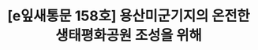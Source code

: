 ---
href: 'https://stib.ee/KDR3#new_tab'
title: '[e잎새통문 158호] 용산미군기지의 온전한 생태평화공원 조성을 위해'
img: '/_assets/158.jpg'
---